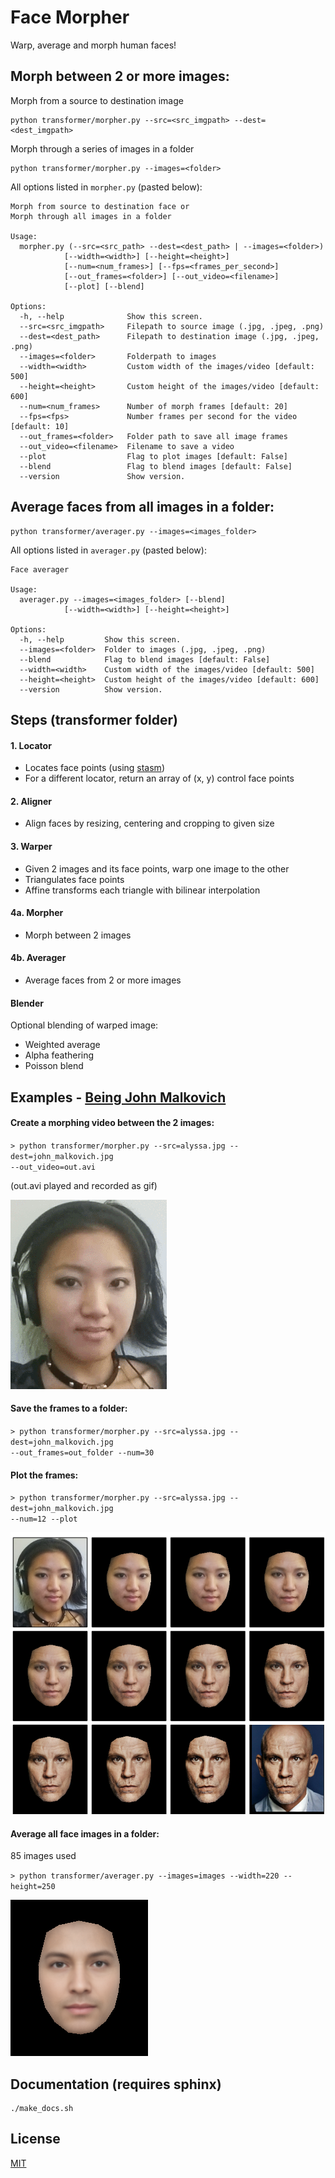 # Face Morpher

Warp, average and morph human faces!

## Morph between 2 or more images:
Morph from a source to destination image

    python transformer/morpher.py --src=<src_imgpath> --dest=<dest_imgpath>

Morph through a series of images in a folder

    python transformer/morpher.py --images=<folder>

All options listed in `morpher.py` (pasted below):
```
Morph from source to destination face or
Morph through all images in a folder

Usage:
  morpher.py (--src=<src_path> --dest=<dest_path> | --images=<folder>)
            [--width=<width>] [--height=<height>]
            [--num=<num_frames>] [--fps=<frames_per_second>]
            [--out_frames=<folder>] [--out_video=<filename>]
            [--plot] [--blend]

Options:
  -h, --help              Show this screen.
  --src=<src_imgpath>     Filepath to source image (.jpg, .jpeg, .png)
  --dest=<dest_path>      Filepath to destination image (.jpg, .jpeg, .png)
  --images=<folder>       Folderpath to images
  --width=<width>         Custom width of the images/video [default: 500]
  --height=<height>       Custom height of the images/video [default: 600]
  --num=<num_frames>      Number of morph frames [default: 20]
  --fps=<fps>             Number frames per second for the video [default: 10]
  --out_frames=<folder>   Folder path to save all image frames
  --out_video=<filename>  Filename to save a video
  --plot                  Flag to plot images [default: False]
  --blend                 Flag to blend images [default: False]
  --version               Show version.
```

## Average faces from all images in a folder:

    python transformer/averager.py --images=<images_folder>

All options listed in `averager.py` (pasted below):
```
Face averager

Usage:
  averager.py --images=<images_folder> [--blend]
            [--width=<width>] [--height=<height>]

Options:
  -h, --help         Show this screen.
  --images=<folder>  Folder to images (.jpg, .jpeg, .png)
  --blend            Flag to blend images [default: False]
  --width=<width>    Custom width of the images/video [default: 500]
  --height=<height>  Custom height of the images/video [default: 600]
  --version          Show version.
```

## Steps (transformer folder)

#### 1. Locator

 * Locates face points (using [stasm](http://www.milbo.users.sonic.net/stasm))
 * For a different locator, return an array of (x, y) control face points

#### 2. Aligner

  * Align faces by resizing, centering and cropping to given size

#### 3. Warper

  * Given 2 images and its face points, warp one image to the other
  * Triangulates face points
  * Affine transforms each triangle with bilinear interpolation

#### 4a. Morpher
  
  * Morph between 2 images

#### 4b. Averager

  * Average faces from 2 or more images

#### Blender
Optional blending of warped image:

  * Weighted average
  * Alpha feathering
  * Poisson blend

## Examples - [Being John Malkovich](http://www.rottentomatoes.com/m/being_john_malkovich)
#### Create a morphing video between the 2 images:
`> python transformer/morpher.py --src=alyssa.jpg --dest=john_malkovich.jpg`    
`--out_video=out.avi`

(out.avi played and recorded as gif)

![gif](examples/being_john_malvokich.gif)

#### Save the frames to a folder:    
`> python transformer/morpher.py --src=alyssa.jpg --dest=john_malkovich.jpg`    
`--out_frames=out_folder --num=30`

#### Plot the frames:
`> python transformer/morpher.py --src=alyssa.jpg --dest=john_malkovich.jpg`    
`--num=12 --plot`

![plot](examples/plot.png)

#### Average all face images in a folder:
85 images used

`> python transformer/averager.py --images=images --width=220 --height=250`
 
![average_faces](examples/average_faces.png)

## Documentation (requires sphinx)

    ./make_docs.sh

## License
[MIT](http://alyssaq.github.io/mit-license/)